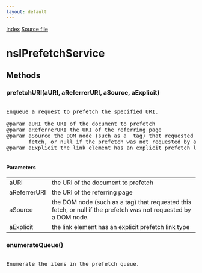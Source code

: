 ```yaml
---
layout: default
---
```

<div id='links'><a href="../index.html">Index</a>
<a href="http://dxr.mozilla.org/mozilla-central/source/uriloader/prefetch/nsIPrefetchService.idl">Source file</a>
</div>

# nsIPrefetchService #

## Methods ##

### prefetchURI(aURI, aReferrerURI, aSource, aExplicit) ###
<pre>  
Enqueue a request to prefetch the specified URI.  
  
@param aURI the URI of the document to prefetch  
@param aReferrerURI the URI of the referring page  
@param aSource the DOM node (such as a <link> tag) that requested this  
       fetch, or null if the prefetch was not requested by a DOM node.  
@param aExplicit the link element has an explicit prefetch link type  
  
</pre>
#### Parameters ####

<table>

<tr>
<td>aURI</td>
<td>the URI of the document to prefetch  
</td>
</tr>

<tr>
<td>aReferrerURI</td>
<td>the URI of the referring page  
</td>
</tr>

<tr>
<td>aSource</td>
<td>the DOM node (such as a <link> tag) that requested this  
       fetch, or null if the prefetch was not requested by a DOM node.  
</td>
</tr>

<tr>
<td>aExplicit</td>
<td>the link element has an explicit prefetch link type  
</td>
</tr>

</table>

### enumerateQueue() ###
<pre>  
Enumerate the items in the prefetch queue.  
  
</pre>